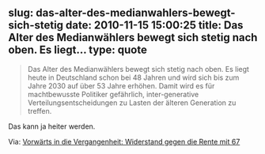slug: das-alter-des-medianwahlers-bewegt-sich-stetig
date: 2010-11-15 15:00:25
title: Das Alter des Medianwählers bewegt sich stetig nach oben. Es liegt...
type: quote
---

> Das Alter des Medianwählers bewegt sich stetig nach oben. Es liegt heute in Deutschland schon bei 48 Jahren und wird sich bis zum Jahre 2030 auf über 53 Jahre erhöhen. Damit wird es für machtbewusste Politiker gefährlich, inter-generative Verteilungsentscheidungen zu Lasten der älteren Generation zu treffen.

Das kann ja heiter werden.

 Via: [Vorwärts in die Vergangenheit: Widerstand gegen die Rente mit 67](http://wirtschaftlichefreiheit.de/wordpress/?p=4578)
